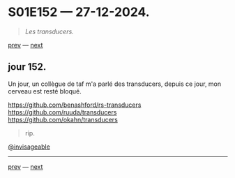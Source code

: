 # S01E152 — 27-12-2024.

> *Les transducers.*

[prev](S01E151-26-12-2024.md) — [next](S01E153-28-12-2024.md)     

## jour 152.

Un jour, un collègue de taf m'a parlé des transducers, depuis ce jour, mon cerveau est resté bloqué.

https://github.com/benashford/rs-transducers
https://github.com/ruuda/transducers
https://github.com/okahn/transducers

> rip.

[@invisageable](https://twitter.com/invisageable)   

---

[prev](S01E151-26-12-2024.md) — [next](S01E153-28-12-2024.md)   
